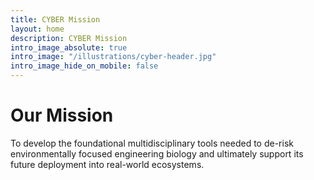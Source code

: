 ```yaml
---
title: CYBER Mission
layout: home
description: CYBER Mission
intro_image_absolute: true
intro_image: "/illustrations/cyber-header.jpg"
intro_image_hide_on_mobile: false
---
```


# Our Mission

To develop the foundational multidisciplinary tools needed to de-risk environmentally focused engineering biology and ultimately support its future deployment into real-world ecosystems.
